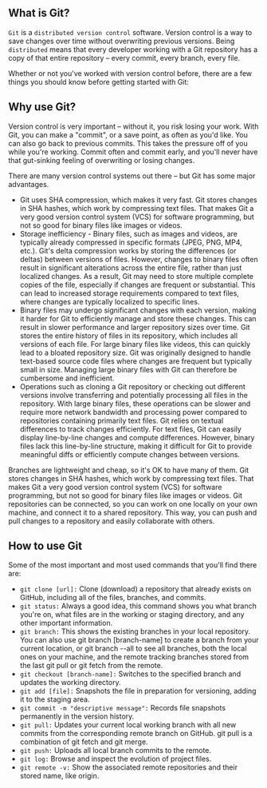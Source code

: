 ## What is Git?
``Git`` is a ``distributed version control`` software. Version control is a way to save changes over time without overwriting previous versions. Being ``distributed`` means that every developer working with a Git repository has a copy of that entire repository – every commit, every branch, every file.

Whether or not you've worked with version control before, there are a few things you should know before getting started with Git:

## Why use Git?
Version control is very important – without it, you risk losing your work. With Git, you can make a "commit", or a save point, as often as you'd like. You can also go back to previous commits. This takes the pressure off of you while you're working. Commit often and commit early, and you'll never have that gut-sinking feeling of overwriting or losing changes.

There are many version control systems out there – but Git has some major advantages.
+ Git uses SHA compression, which makes it very fast. Git stores changes in SHA hashes, which work by compressing text files. That makes Git a very good version control system (VCS) for software programming, but not so good for binary files like images or videos.
+ Storage inefficiency - Binary files, such as images and videos, are typically already compressed in specific formats (JPEG, PNG, MP4, etc.). Git's delta compression works by storing the differences (or deltas) between versions of files. However, changes to binary files often result in significant alterations across the entire file, rather than just localized changes. As a result, Git may need to store multiple complete copies of the file, especially if changes are frequent or substantial. This can lead to increased storage requirements compared to text files, where changes are typically localized to specific lines.
+ Binary files may undergo significant changes with each version, making it harder for Git to efficiently manage and store these changes. This can result in slower performance and larger repository sizes over time. Git stores the entire history of files in its repository, which includes all versions of each file. For large binary files like videos, this can quickly lead to a bloated repository size. Git was originally designed to handle text-based source code files where changes are frequent but typically small in size. Managing large binary files with Git can therefore be cumbersome and inefficient.
+ Operations such as cloning a Git repository or checking out different versions involve transferring and potentially processing all files in the repository. With large binary files, these operations can be slower and require more network bandwidth and processing power compared to repositories containing primarily text files. Git relies on textual differences to track changes efficiently. For text files, Git can easily display line-by-line changes and compute differences. However, binary files lack this line-by-line structure, making it difficult for Git to provide meaningful diffs or efficiently compute changes between versions.

Branches are lightweight and cheap, so it's OK to have many of them. Git stores changes in SHA hashes, which work by compressing text files. That makes Git a very good version control system (VCS) for software programming, but not so good for binary files like images or videos.
Git repositories can be connected, so you can work on one locally on your own machine, and connect it to a shared repository. This way, you can push and pull changes to a repository and easily collaborate with others.

## How to use Git
Some of the most important and most used commands that you'll find there are:
+ ``git clone [url]:`` Clone (download) a repository that already exists on GitHub, including all of the files, branches, and commits.
+ ``git status:`` Always a good idea, this command shows you what branch you're on, what files are in the working or staging directory, and any other important information.
+ ``git branch:`` This shows the existing branches in your local repository. You can also use git branch [branch-name] to create a branch from your current location, or git branch --all to see all branches, both the local ones on your machine, and the remote tracking branches stored from the last git pull or git fetch from the remote.
+ ``git checkout [branch-name]:`` Switches to the specified branch and updates the working directory.
+ ``git add [file]:`` Snapshots the file in preparation for versioning, adding it to the staging area.
+ ``git commit -m "descriptive message":`` Records file snapshots permanently in the version history.
+ ``git pull:`` Updates your current local working branch with all new commits from the corresponding remote branch on GitHub. git pull is a combination of git fetch and git merge.
+ ``git push:`` Uploads all local branch commits to the remote.
+ ``git log:`` Browse and inspect the evolution of project files.
+ ``git remote -v:`` Show the associated remote repositories and their stored name, like origin.
